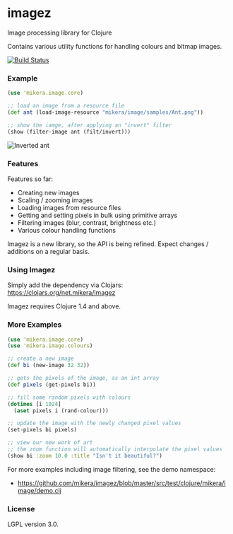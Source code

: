 imagez
======

Image processing library for Clojure

Contains various utility functions for handling colours and bitmap images.

[![Build Status](https://travis-ci.org/mikera/imagez.png?branch=develop)](https://travis-ci.org/mikera/imagez)

### Example

```clojure
(use 'mikera.image.core)

;; load an image from a resource file
(def ant (load-image-resource "mikera/image/samples/Ant.png"))

;; show the iamge, after applying an "invert" filter
(show (filter-image ant (filt/invert)))
```

![Inverted ant](http://clojurefun.files.wordpress.com/2013/05/inverted-ant.png)

### Features

Features so far:

- Creating new images
- Scaling / zooming images
- Loading images from resource files
- Getting and setting pixels in bulk using primitive arrays
- Filtering images (blur, contrast, brightness etc.)
- Various colour handling functions

Imagez is a new library, so the API is being refined. Expect changes / additions on a regular basis. 

### Using Imagez

Simply add the dependency via Clojars: https://clojars.org/net.mikera/imagez

Imagez requires Clojure 1.4 and above.

### More Examples

```clojure
(use 'mikera.image.core)
(use 'mikera.image.colours)

;; create a new image
(def bi (new-image 32 32))

;; gets the pixels of the image, as an int array
(def pixels (get-pixels bi))

;; fill some random pixels with colours
(dotimes [i 1024]
  (aset pixels i (rand-colour)))

;; update the image with the newly changed pixel values
(set-pixels bi pixels)

;; view our new work of art
;; the zoom function will automatically interpolate the pixel values
(show bi :zoom 10.0 :title "Isn't it beautiful?")
```

For more examples including image filtering, see the demo namespace:

 - https://github.com/mikera/imagez/blob/master/src/test/clojure/mikera/image/demo.clj

### License

LGPL version 3.0.
